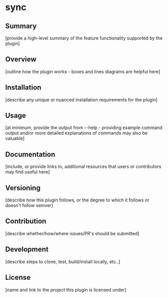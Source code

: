 # sync

## Summary

[provide a high-level summary of the feature functionality supported by the plugin]

## Overview

[outline how the plugin works - boxes and lines diagrams are helpful here]

## Installation

[describe any unique or nuanced installation requirements for the plugin]

## Usage

[at minimum, provide the output from --help - providing example command output and/or more detailed explanations of commands may also be valuable]

## Documentation

[include, or provide links to, additional resources that users or contributors may find useful here]

## Versioning

[describe how this plugin follows, or the degree to which it follows or doesn't follow semver]

## Contribution

[describe whether/how/where issues/PR's should be submitted]

## Development

[describe steps to clone, test, build/install locally, etc..]

## License

[name and link to the project this plugin is licensed under]
